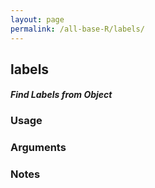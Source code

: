 ```yaml
---
layout: page
permalink: /all-base-R/labels/
---
```


## __labels__

#### _Find Labels from Object_

### Usage

### Arguments

### Notes
